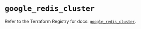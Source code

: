 # `google_redis_cluster`

Refer to the Terraform Registry for docs: [`google_redis_cluster`](https://registry.terraform.io/providers/hashicorp/google-beta/6.39.0/docs/resources/google_redis_cluster).
